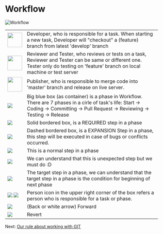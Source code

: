 # Workflow
![Workflow](https://github.com/EvolableAsiaDevelopment/eva-operation-rule/blob/master/images/Workflow.png?raw=true)

<table cellspacing="0" cellpadding="0" border="0">
  <tr>
    <td><img src="https://github.com/EvolableAsiaDevelopment/eva-operation-rule/blob/master/images/User-blue.png?raw=true" width="48" height="48"/></td>
    <td>Developer, who is responsible for a task. When starting a new task, Developer will "checkout" a (feature) branch from latest 'develop' branch</td>
  </tr>
  <tr>
    <td><img src="https://github.com/EvolableAsiaDevelopment/eva-operation-rule/blob/master/images/User-red.png?raw=true" width="48" height="48" /></td>
    <td>Reviewer and Tester, who reviews or tests on a task, Reviewer and Tester can be same or different one. Tester only do testing on 'feature' branch on local machine or test server</td>
  </tr>
  <tr>
    <td><img src="https://github.com/EvolableAsiaDevelopment/eva-operation-rule/blob/master/images/User-yellow.png?raw=true" width="48" height="48"/></td>
    <td>Publisher, who is responsible to merge code into 'master' branch and release on live server.</td>
  </tr>
  <tr>
    <td><img src="https://github.com/EvolableAsiaDevelopment/eva-operation-rule/blob/master/images/blue-box.png?raw=true"/></td>
    <td>Big blue box (as container) is a phase in Workflow. There are 7 phases in a cirle of task's life: Start -> Coding -> Committing -> Pull Request -> Reviewing -> Testing -> Release</td>
  </tr>
  <tr>
    <td><img src="https://github.com/EvolableAsiaDevelopment/eva-operation-rule/blob/master/images/solid-box.png?raw=true"/></td>
    <td>Solid bordered box, is a REQUIRED step in a phase</td>
  </tr>
  <tr>
    <td><img src="https://github.com/EvolableAsiaDevelopment/eva-operation-rule/blob/master/images/dashed-box.png?raw=true"/></td>
    <td>Dashed bordered box, is a EXPANSION Step in a phase, this step will be executed in case of bugs or conflicts occurred.</td>
  </tr>
  <tr>
    <td><img src="https://github.com/EvolableAsiaDevelopment/eva-operation-rule/blob/master/images/yellow-box.png?raw=true"/></td>
    <td>This is a normal step in a phase</td>
  </tr>
  <tr>
    <td><img src="https://github.com/EvolableAsiaDevelopment/eva-operation-rule/blob/master/images/red-box.png?raw=true"/></td>
    <td>We can understand that this is unexpected step but we must do :D</td>
  </tr>
  <tr>
    <td><img src="https://github.com/EvolableAsiaDevelopment/eva-operation-rule/blob/master/images/green-box.png?raw=true"/></td>
    <td>The target step in a phase, we can understand that the target step in a phase is the condition for beginning of next phase</td>
  </tr>
  <tr>
    <td>
      <img src="https://github.com/EvolableAsiaDevelopment/eva-operation-rule/blob/master/images/user-box.png?raw=true"/>
      <img src="https://github.com/EvolableAsiaDevelopment/eva-operation-rule/blob/master/images/user-box-1.png?raw=true"/>
    </td>
    <td>Person icon in the upper right corner of the box refers a person who is responsible for a task or phase.</td>
  </tr>
  <tr>
    <td><img src="https://github.com/EvolableAsiaDevelopment/eva-operation-rule/blob/master/images/forward-arrow.png?raw=true"/></td>
    <td>(Back or white arrow) Forward</td>
  </tr>
  <tr>
    <td><img src="https://github.com/EvolableAsiaDevelopment/eva-operation-rule/blob/master/images/revert-arrow.png?raw=true"/></td>
    <td>Revert</td>
  </tr>
</table>

Next:
[Our rule about working with GIT](https://github.com/EvolableAsiaDevelopment/eva-operation-rule/blob/master/github-operation-rule.md)
